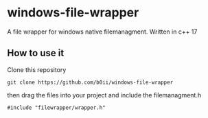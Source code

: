 # windows-file-wrapper
A file wrapper for windows native filemanagment. Written in c++ 17

## How to use it
Clone this repository

`git clone https://github.com/b0ii/windows-file-wrapper`

then drag the files into your project and include the filemanagment.h

`#include "filewrapper/wrapper.h"`
